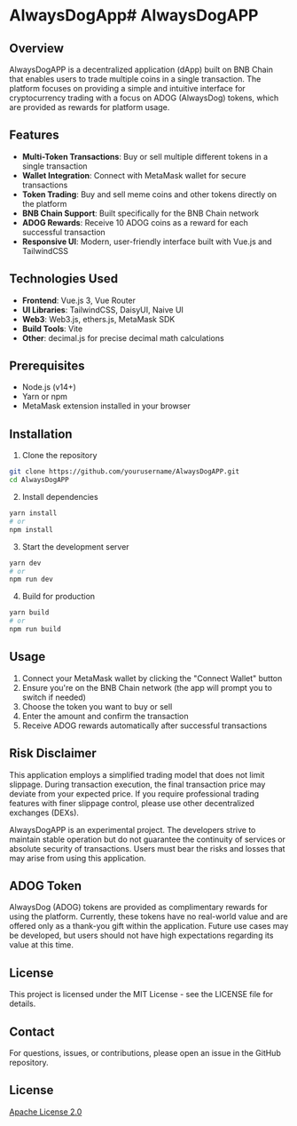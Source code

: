 # AlwaysDogApp# AlwaysDogAPP

## Overview
AlwaysDogAPP is a decentralized application (dApp) built on BNB Chain that enables users to trade multiple coins in a single transaction. The platform focuses on providing a simple and intuitive interface for cryptocurrency trading with a focus on ADOG (AlwaysDog) tokens, which are provided as rewards for platform usage.

## Features
- **Multi-Token Transactions**: Buy or sell multiple different tokens in a single transaction
- **Wallet Integration**: Connect with MetaMask wallet for secure transactions
- **Token Trading**: Buy and sell meme coins and other tokens directly on the platform
- **BNB Chain Support**: Built specifically for the BNB Chain network
- **ADOG Rewards**: Receive 10 ADOG coins as a reward for each successful transaction
- **Responsive UI**: Modern, user-friendly interface built with Vue.js and TailwindCSS

## Technologies Used
- **Frontend**: Vue.js 3, Vue Router
- **UI Libraries**: TailwindCSS, DaisyUI, Naive UI
- **Web3**: Web3.js, ethers.js, MetaMask SDK
- **Build Tools**: Vite
- **Other**: decimal.js for precise decimal math calculations

## Prerequisites
- Node.js (v14+)
- Yarn or npm
- MetaMask extension installed in your browser

## Installation

1. Clone the repository
```bash
git clone https://github.com/yourusername/AlwaysDogAPP.git
cd AlwaysDogAPP
```

2. Install dependencies
```bash
yarn install
# or
npm install
```

3. Start the development server
```bash
yarn dev
# or
npm run dev
```

4. Build for production
```bash
yarn build
# or
npm run build
```

## Usage
1. Connect your MetaMask wallet by clicking the "Connect Wallet" button
2. Ensure you're on the BNB Chain network (the app will prompt you to switch if needed)
3. Choose the token you want to buy or sell
4. Enter the amount and confirm the transaction
5. Receive ADOG rewards automatically after successful transactions

## Risk Disclaimer
This application employs a simplified trading model that does not limit slippage. During transaction execution, the final transaction price may deviate from your expected price. If you require professional trading features with finer slippage control, please use other decentralized exchanges (DEXs).

AlwaysDogAPP is an experimental project. The developers strive to maintain stable operation but do not guarantee the continuity of services or absolute security of transactions. Users must bear the risks and losses that may arise from using this application.

## ADOG Token
AlwaysDog (ADOG) tokens are provided as complimentary rewards for using the platform. Currently, these tokens have no real-world value and are offered only as a thank-you gift within the application. Future use cases may be developed, but users should not have high expectations regarding its value at this time.

## License
This project is licensed under the MIT License - see the LICENSE file for details.

## Contact
For questions, issues, or contributions, please open an issue in the GitHub repository.

## License
[Apache License 2.0](https://raw.githubusercontent.com/AlwaysDog/AlwaysDogApp/refs/heads/main/LICENSE)